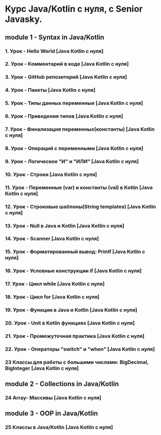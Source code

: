 # Курс Java/Kotlin с нуля, с Senior Javasky.

## module 1 - Syntax in Java/Kotlin
### 1. Урок - Hello World [Java Kotlin с нуля]
### 2. Урок - Комментарий в коде [Java Kotlin с нуля]
### 3. Урок - GitHub репозиторий [Java Kotlin с нуля]
### 4. Урок - Пакеты [Java Kotlin с нуля]
### 5. Урок - Типы данных переменные [Java Kotlin с нуля]
### 6. Урок - Приведения типов [Java Kotlin с нуля]
### 7. Урок - Финализация переменных(константы) [Java Kotlin с нуля]
### 8. Урок - Операций с переменными [Java Kotlin с нуля]
### 9. Урок - Логическое "И" и "ИЛИ" [Java Kotlin с нуля]
### 10. Урок - Строки [Java Kotlin с нуля]
### 11. Урок - Переменные (var) и константы (val) в Kotlin [Java Kotlin с нуля]
### 12. Урок - Строковые шаблоны(String templates) [Java Kotlin с нуля]
### 13. Урок - Null в Java и Kotlin [Java Kotlin с нуля]
### 14. Урок - Scanner [Java Kotlin с нуля]
### 15. Урок - Форматированный вывод: Printf [Java Kotlin с нуля]
### 16. Урок - Условные конструкции if [Java Kotlin с нуля]
### 17. Урок - Цикл while [Java Kotlin с нуля]
### 18. Урок - Цикл for [Java Kotlin с нуля]
### 19. Урок - Функции в Java и Kotlin [Java Kotlin с нуля]
### 20. Урок - Unit в Kotlin функциях [Java Kotlin с нуля]
### 21. Урок - Промежуточная практика [Java Kotlin с нуля]
### 22. Урок - Операторы "switch" и "when" [Java Kotlin с нуля]
### 23 Классы для работы с большими числами: BigDecimal, BigInteger [Java Kotlin с нуля]

## module 2 - Collections in Java/Kotlin
### 24 Array- Массивы [Java Kotlin с нуля]

## module 3 - OOP in Java/Kotlin
### 25 Классы в Java/Kotlin [Java Kotlin с нуля]